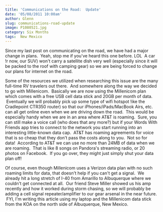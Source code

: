 ```yaml
---
title: 'Communications on the Road:  Update'
date: '05/08/2011 10:00am'
author: Glenn
slug: communications-road-update
image: P1080521.jpg
category: Six Months
tags:  New Mexico
---
```

Since my last post on communicating on the road, we have had a major change in plans.  Yeah, stop me if you've heard this one before. LOL  A car !r now, our SUV) won't carry a satellite dish very well (especially since it will be packed to the roof with camping gear) so we are being forced to change our plans for internet on the road.

Some of the resources we utilized when researching this issue are the many full-time RV travelers out there.  And somewhere along the way we decided to go with Millenicom.  Basically we are now using the Millenicom plan which comes with a free USB cell data stick and 20GB per month of data.  Eventually we will probably pick up some type of wifi hotspot !ike the Cradlepoint CTR350 router) so that our iPhones/iPads/MacBook Airs, etc. can all get online even when we are driving down the road.  This would be especially handy when we are in an area where AT&T is roaming.  Sure, you can still make a voice call (who does that any more?) but if your Words With Friends app tries to connect to the network you start running into an interesting little-known data cap.  AT&T has roaming agreements for voice that is so cheap that they don't pass the costs along to you.  Not so for data!  According to AT&T we can use no more than 24MB of data when we are roaming.  That is like 8 songs on Pandora's streaming radio, or 20 photos on Facebook.  If you go over, they might just simply shut your data plan off!

Of course, even though Millenicom uses a Verizon data plan with no such roaming limits for data, that doesn't help if you can't get a signal.  We already hit a long stretch of I-40 from Amarillo to Albuquerque where we couldn't get connected at all.  Our friend Steve Miller showed us his amp recently and how it worked during storm chasing, so we will probably be adding a cell signal repeater/amplifier to our gear arsenal in the near future.  FYI, I'm writing this article using my laptop and the Millenicom data stick from the KOA on the north side of Albuquerque, New Mexico.